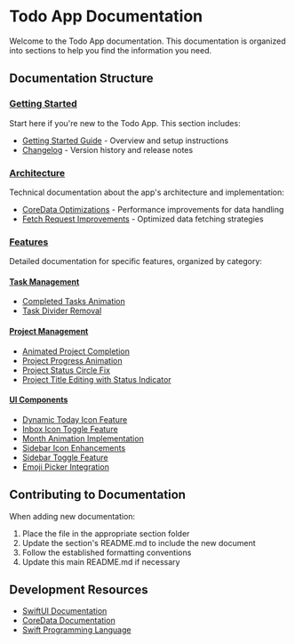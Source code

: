 # Todo App Documentation

Welcome to the Todo App documentation. This documentation is organized into sections to help you find the information you need.

## Documentation Structure

### [Getting Started](./GettingStarted/README.md)

Start here if you're new to the Todo App. This section includes:

- [Getting Started Guide](./GettingStarted/GettingStarted.md) - Overview and setup instructions
- [Changelog](./GettingStarted/CHANGELOG.md) - Version history and release notes

### [Architecture](./Architecture/README.md)

Technical documentation about the app's architecture and implementation:

- [CoreData Optimizations](./Architecture/CoreDataOptimizations.md) - Performance improvements for data handling
- [Fetch Request Improvements](./Architecture/FetchRequestImprovements.md) - Optimized data fetching strategies

### [Features](./Features/README.md)

Detailed documentation for specific features, organized by category:

#### [Task Management](./Features/TaskManagement/README.md)

- [Completed Tasks Animation](./Features/TaskManagement/CompletedTasksAnimation.md)
- [Task Divider Removal](./Features/TaskManagement/TaskDividerRemoval.md)

#### [Project Management](./Features/ProjectManagement/README.md)

- [Animated Project Completion](./Features/ProjectManagement/AnimatedProjectCompletion.md)
- [Project Progress Animation](./Features/ProjectManagement/ProjectProgressAnimation.md)
- [Project Status Circle Fix](./Features/ProjectManagement/ProjectStatusCircleFix.md)
- [Project Title Editing with Status Indicator](./Features/ProjectManagement/ProjectTitleEditingWithStatusIndicator.md)

#### [UI Components](./Features/UI/README.md)

- [Dynamic Today Icon Feature](./Features/UI/DynamicTodayIconFeature.md)
- [Inbox Icon Toggle Feature](./Features/UI/InboxIconToggleFeature.md)
- [Month Animation Implementation](./Features/UI/MonthAnimationImplementation.md)
- [Sidebar Icon Enhancements](./Features/UI/SidebarIconEnhancements.md)
- [Sidebar Toggle Feature](./Features/UI/SidebarToggleFeature.md)
- [Emoji Picker Integration](./Features/UI/EmojiPickerIntegration.md)

## Contributing to Documentation

When adding new documentation:

1. Place the file in the appropriate section folder
2. Update the section's README.md to include the new document
3. Follow the established formatting conventions
4. Update this main README.md if necessary

## Development Resources

- [SwiftUI Documentation](https://developer.apple.com/documentation/swiftui)
- [CoreData Documentation](https://developer.apple.com/documentation/coredata)
- [Swift Programming Language](https://docs.swift.org/swift-book/)
